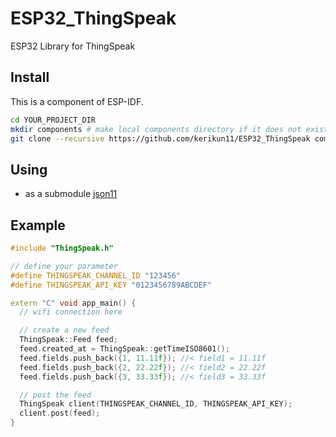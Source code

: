 # ESP32_ThingSpeak

ESP32 Library for ThingSpeak

## Install

This is a component of ESP-IDF.

```sh
cd YOUR_PROJECT_DIR
mkdir components # make local components directory if it does not exist
git clone --recursive https://github.com/kerikun11/ESP32_ThingSpeak components/thingspeak
```

## Using

- as a submodule [json11](https://github.com/dropbox/json11)

## Example

```cpp
#include "ThingSpeak.h"

// define your parameter
#define THINGSPEAK_CHANNEL_ID "123456"
#define THINGSPEAK_API_KEY "0123456789ABCDEF"

extern "C" void app_main() {
  // wifi connection here

  // create a new feed
  ThingSpeak::Feed feed;
  feed.created_at = ThingSpeak::getTimeISO8601();
  feed.fields.push_back({1, 11.11f}); //< field1 = 11.11f
  feed.fields.push_back({2, 22.22f}); //< field2 = 22.22f
  feed.fields.push_back({3, 33.33f}); //< field3 = 33.33f

  // post the feed
  ThingSpeak client(THINGSPEAK_CHANNEL_ID, THINGSPEAK_API_KEY);
  client.post(feed);
}
```